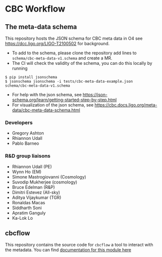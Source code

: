 # CBC Workflow

## The meta-data schema

This repository hosts the JSON schema for CBC meta data in O4 see https://dcc.ligo.org/LIGO-T2100502 for background.

* To add to the schema, please clone the repository add lines to `schema/cbc-meta-data-v1.schema` and create a MR.
* The CI will check the validity of the schema, you can do this locally by running
```console
$ pip install jsonschema
$ jsonschema jsonschema -i tests/cbc-meta-data-example.json schema/cbc-meta-data-v1.schema
```
* For help with the json schema, see https://json-schema.org/learn/getting-started-step-by-step.html
* For visualization of the json schema, see https://cbc.docs.ligo.org/meta-data/cbc-meta-data-schema.html

### Developers
* Gregory Ashton
* Rhiannon Udall
* Pablo Barneo

### R&D group liaisons

* Rhiannon Udall (PE)
* Wynn Ho (EM)
* Simone Mastrogiovanni (Cosmology)
* Suvodip Mukherjee (cosmology)
* Bruce Edelman (R&P)
* Dimitri Estevez (All-sky)
* Aditya Vijaykumar (TGR)
* Ronaldas Macas
* Siddharth Soni
* Apratim Ganguly
* Ka-Lok Lo

## cbcflow

This repository contains the source code for `cbcflow` a tool to interact with the metadata. You can find [documentation for this module here](https://cbc.docs.ligo.org/meta-data/index.html)



